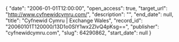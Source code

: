 {
  "date": "2006-01-01T12:00:00", 
  "open_access": true, 
  "target_url": "http://www.cyfnewidcymru.com/", 
  "description": "", 
  "end_date": null, 
  "title": "Cyfnewid Cymru | Exchange Wales", 
  "record_id": "20060101T120000/13D1o0SlY1wx2ZIvQ4pKsg==", 
  "publisher": "cyfnewidcymru.com", 
  "slug": 64290862, 
  "start_date": null
}

